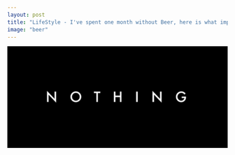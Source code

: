 ```yaml
---
layout: post
title: "LifeStyle - I've spent one month without Beer, here is what improved in my life and health"
image: "beer"
---
```


![Login](/public/images/nothing.png)
